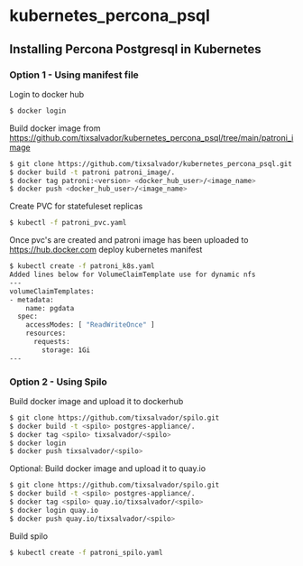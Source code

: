 # kubernetes_percona_psql
## Installing Percona Postgresql in Kubernetes
### Option 1 - Using manifest file
Login to docker hub
```sh
$ docker login
```
Build docker image from https://github.com/tixsalvador/kubernetes_percona_psql/tree/main/patroni_image
```sh
$ git clone https://github.com/tixsalvador/kubernetes_percona_psql.git
$ docker build -t patroni patroni_image/.
$ docker tag patroni:<version> <docker_hub_user>/<image_name>
$ docker push <docker_hub_user>/<image_name>
```
Create PVC for statefuleset replicas
```sh
$ kubectl -f patroni_pvc.yaml
```
Once pvc's are created and patroni image has been uploaded to https://hub.docker.com deploy kubernetes manifest
```sh
$ kubectl create -f patroni_k8s.yaml
Added lines below for VolumeClaimTemplate use for dynamic nfs
---
volumeClaimTemplates:
- metadata:
    name: pgdata
  spec:
    accessModes: [ "ReadWriteOnce" ]
    resources:
      requests:
        storage: 1Gi
---
```
### Option 2 - Using Spilo
Build docker image and upload it to dockerhub
```sh
$ git clone https://github.com/tixsalvador/spilo.git
$ docker build -t <spilo> postgres-appliance/.
$ docker tag <spilo> tixsalvador/<spilo>
$ docker login
$ docker push tixsalvador/<spilo>
```
Optional: Build docker image and upload it to quay.io
```sh
$ git clone https://github.com/tixsalvador/spilo.git
$ docker build -t <spilo> postgres-appliance/.
$ docker tag <spilo> quay.io/tixsalvador/<spilo>
$ docker login quay.io
$ docker push quay.io/tixsalvador/<spilo>

```
Build spilo
```sh
$ kubectl create -f patroni_spilo.yaml
```

